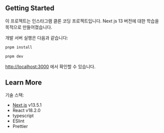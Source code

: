 ## Getting Started

이 프로젝트는 인스타그램 클론 코딩 프로젝트입니다.
Next js 13 버전에 대한 학습을 목적으로 만들어졌습니다.

개발 서버 실행은 다음과 같습니다:

```bash
pnpm install

pnpm dev
```

[http://localhost:3000](http://localhost:3000) 에서 확인할 수 있습니다.

## Learn More

기술 스택:

- [Next.js](https://nextjs.org/docs) v13.5.1
- React v18.2.0
- typescript
- ESlint
- Prettier
